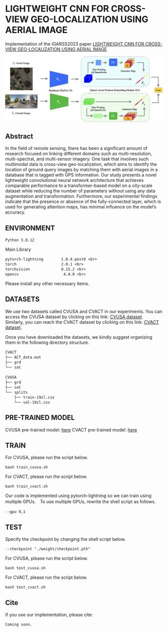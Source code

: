 # LIGHTWEIGHT CNN FOR CROSS-VIEW GEO-LOCALIZATION USING AERIAL IMAGE

Implementation of the IGARSS2023 paper [LIGHTWEIGHT CNN FOR CROSS-VIEW GEO-LOCALIZATION USING AERIAL IMAGE]()

<img src="image/model.png" alt="model">

## Abstract

In the field of remote sensing, there has been a significant amount of research focused on linking different domains such as multi-resolution, multi-spectral, and multi-sensor imagery. One task that involves such multimodal data is cross-view geo-localization, which aims to identify the location of ground query images by matching them with aerial images in a database that is tagged with GPS information. Our study presents a novel lightweight convolutional neural network architecture that achieves comparable performance to a transformer-based model on a city-scale dataset while reducing the number of parameters without using any data augmentation and transformation. Furthermore, our experimental findings indicate that the presence or absence of the fully-connected layer, which is used for generating attention maps, has minimal influence on the model’s accuracy.

## ENVIRONMENT
```
Python 3.8.12
```
Main Library
```
pytorch-lightning        1.8.4.post0 <br>
torch                    2.0.1 <br>
torchvision              0.15.2 <br>
opencv                    4.4.0 <br>
```
Please install any other necessary items.

## DATASETS

We use two datasets called CVUSA and CVACT in our experiments. You can access the CVUSA dataset by clicking on this link: [CVUSA dataset](https://mvrl.cse.wustl.edu/datasets/cvusa/). Similarly, you can reach the CVACT dataset by clicking on this link: [CVACT dataset](https://github.com/Liumouliu/OriCNN).

Once you have downloaded the datasets, we kindly suggest organizing them in the following directory structure.
```
CVACT
├── ACT_data.mat
├── grd
└── sat

CVUSA
├── grd
├── sat
└── splits
    ├── train-19zl.csv
    └── val-19zl.csv
```

## PRE-TRAINED MODEL

CVUSA pre-trained model: [here](https://drive.google.com/file/d/1np4jkdDCddwjVZxBMJPi9WYAgDqEhu-K/view?usp=drive_link)
CVACT pre-trained model: [here](https://drive.google.com/file/d/1QrsggSbTczECG39S8EfCR9XsmdjEJ9e8/view?usp=drive_link)

## TRAIN
For CVUSA, please run the script below.
```
bash train_cvusa.sh
```
For CVACT, please run the script below.
```
bash train_cvact.sh
```

Our code is implemented using pytorch-lightning so we can train using multiple GPUs.　To use multiple GPUs, rewrite the shell script as follows.
```
--gpu 0,1
```

## TEST
Specify the checkpoint by changing the shell script below.
```
--checkpoint "./weight/checkpoint.pth"
```


For CVUSA, please run the script below.
```
bash test_cvusa.sh
```
For CVACT, please run the script below.
```
bash test_cvact.sh
```

## Cite
If you use our implementation, please cite:
```
Coming soon.
```
